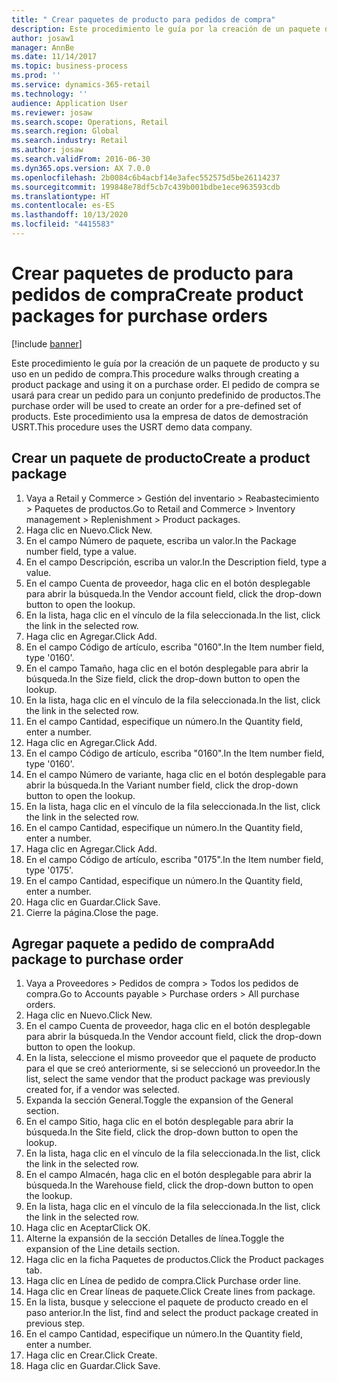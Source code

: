 ```yaml
---
title: " Crear paquetes de producto para pedidos de compra"
description: Este procedimiento le guía por la creación de un paquete de producto y su uso en un pedido de compra.
author: josaw1
manager: AnnBe
ms.date: 11/14/2017
ms.topic: business-process
ms.prod: ''
ms.service: dynamics-365-retail
ms.technology: ''
audience: Application User
ms.reviewer: josaw
ms.search.scope: Operations, Retail
ms.search.region: Global
ms.search.industry: Retail
ms.author: josaw
ms.search.validFrom: 2016-06-30
ms.dyn365.ops.version: AX 7.0.0
ms.openlocfilehash: 2b0084c6b4acbf14e3afec552575d5be26114237
ms.sourcegitcommit: 199848e78df5cb7c439b001bdbe1ece963593cdb
ms.translationtype: HT
ms.contentlocale: es-ES
ms.lasthandoff: 10/13/2020
ms.locfileid: "4415583"
---
```

# <a name="create-product-packages-for-purchase-orders"></a><span data-ttu-id="7cf29-103"> Crear paquetes de producto para pedidos de compra</span><span class="sxs-lookup"><span data-stu-id="7cf29-103">Create product packages for purchase orders</span></span>

[!include [banner](../includes/banner.md)]

<span data-ttu-id="7cf29-104">Este procedimiento le guía por la creación de un paquete de producto y su uso en un pedido de compra.</span><span class="sxs-lookup"><span data-stu-id="7cf29-104">This procedure walks through creating a product package and using it on a purchase order.</span></span> <span data-ttu-id="7cf29-105">El pedido de compra se usará para crear un pedido para un conjunto predefinido de productos.</span><span class="sxs-lookup"><span data-stu-id="7cf29-105">The purchase order will be used to create an order for a pre-defined set of products.</span></span> <span data-ttu-id="7cf29-106">Este procedimiento usa la empresa de datos de demostración USRT.</span><span class="sxs-lookup"><span data-stu-id="7cf29-106">This procedure uses the USRT demo data company.</span></span>


## <a name="create-a-product-package"></a><span data-ttu-id="7cf29-107">Crear un paquete de producto</span><span class="sxs-lookup"><span data-stu-id="7cf29-107">Create a product package</span></span>
1. <span data-ttu-id="7cf29-108">Vaya a Retail y Commerce > Gestión del inventario > Reabastecimiento > Paquetes de productos.</span><span class="sxs-lookup"><span data-stu-id="7cf29-108">Go to Retail and Commerce > Inventory management > Replenishment > Product packages.</span></span>
2. <span data-ttu-id="7cf29-109">Haga clic en Nuevo.</span><span class="sxs-lookup"><span data-stu-id="7cf29-109">Click New.</span></span>
3. <span data-ttu-id="7cf29-110">En el campo Número de paquete, escriba un valor.</span><span class="sxs-lookup"><span data-stu-id="7cf29-110">In the Package number field, type a value.</span></span>
4. <span data-ttu-id="7cf29-111">En el campo Descripción, escriba un valor.</span><span class="sxs-lookup"><span data-stu-id="7cf29-111">In the Description field, type a value.</span></span>
5. <span data-ttu-id="7cf29-112">En el campo Cuenta de proveedor, haga clic en el botón desplegable para abrir la búsqueda.</span><span class="sxs-lookup"><span data-stu-id="7cf29-112">In the Vendor account field, click the drop-down button to open the lookup.</span></span>
6. <span data-ttu-id="7cf29-113">En la lista, haga clic en el vínculo de la fila seleccionada.</span><span class="sxs-lookup"><span data-stu-id="7cf29-113">In the list, click the link in the selected row.</span></span>
7. <span data-ttu-id="7cf29-114">Haga clic en Agregar.</span><span class="sxs-lookup"><span data-stu-id="7cf29-114">Click Add.</span></span>
8. <span data-ttu-id="7cf29-115">En el campo Código de artículo, escriba "0160".</span><span class="sxs-lookup"><span data-stu-id="7cf29-115">In the Item number field, type '0160'.</span></span>
9. <span data-ttu-id="7cf29-116">En el campo Tamaño, haga clic en el botón desplegable para abrir la búsqueda.</span><span class="sxs-lookup"><span data-stu-id="7cf29-116">In the Size field, click the drop-down button to open the lookup.</span></span>
10. <span data-ttu-id="7cf29-117">En la lista, haga clic en el vínculo de la fila seleccionada.</span><span class="sxs-lookup"><span data-stu-id="7cf29-117">In the list, click the link in the selected row.</span></span>
11. <span data-ttu-id="7cf29-118">En el campo Cantidad, especifique un número.</span><span class="sxs-lookup"><span data-stu-id="7cf29-118">In the Quantity field, enter a number.</span></span>
12. <span data-ttu-id="7cf29-119">Haga clic en Agregar.</span><span class="sxs-lookup"><span data-stu-id="7cf29-119">Click Add.</span></span>
13. <span data-ttu-id="7cf29-120">En el campo Código de artículo, escriba "0160".</span><span class="sxs-lookup"><span data-stu-id="7cf29-120">In the Item number field, type '0160'.</span></span>
14. <span data-ttu-id="7cf29-121">En el campo Número de variante, haga clic en el botón desplegable para abrir la búsqueda.</span><span class="sxs-lookup"><span data-stu-id="7cf29-121">In the Variant number field, click the drop-down button to open the lookup.</span></span>
15. <span data-ttu-id="7cf29-122">En la lista, haga clic en el vínculo de la fila seleccionada.</span><span class="sxs-lookup"><span data-stu-id="7cf29-122">In the list, click the link in the selected row.</span></span>
16. <span data-ttu-id="7cf29-123">En el campo Cantidad, especifique un número.</span><span class="sxs-lookup"><span data-stu-id="7cf29-123">In the Quantity field, enter a number.</span></span>
17. <span data-ttu-id="7cf29-124">Haga clic en Agregar.</span><span class="sxs-lookup"><span data-stu-id="7cf29-124">Click Add.</span></span>
18. <span data-ttu-id="7cf29-125">En el campo Código de artículo, escriba "0175".</span><span class="sxs-lookup"><span data-stu-id="7cf29-125">In the Item number field, type '0175'.</span></span>
19. <span data-ttu-id="7cf29-126">En el campo Cantidad, especifique un número.</span><span class="sxs-lookup"><span data-stu-id="7cf29-126">In the Quantity field, enter a number.</span></span>
20. <span data-ttu-id="7cf29-127">Haga clic en Guardar.</span><span class="sxs-lookup"><span data-stu-id="7cf29-127">Click Save.</span></span>
21. <span data-ttu-id="7cf29-128">Cierre la página.</span><span class="sxs-lookup"><span data-stu-id="7cf29-128">Close the page.</span></span>

## <a name="add-package-to-purchase-order"></a><span data-ttu-id="7cf29-129">Agregar paquete a pedido de compra</span><span class="sxs-lookup"><span data-stu-id="7cf29-129">Add package to purchase order</span></span>
1. <span data-ttu-id="7cf29-130">Vaya a Proveedores > Pedidos de compra > Todos los pedidos de compra.</span><span class="sxs-lookup"><span data-stu-id="7cf29-130">Go to Accounts payable > Purchase orders > All purchase orders.</span></span>
2. <span data-ttu-id="7cf29-131">Haga clic en Nuevo.</span><span class="sxs-lookup"><span data-stu-id="7cf29-131">Click New.</span></span>
3. <span data-ttu-id="7cf29-132">En el campo Cuenta de proveedor, haga clic en el botón desplegable para abrir la búsqueda.</span><span class="sxs-lookup"><span data-stu-id="7cf29-132">In the Vendor account field, click the drop-down button to open the lookup.</span></span>
4. <span data-ttu-id="7cf29-133">En la lista, seleccione el mismo proveedor que el paquete de producto para el que se creó anteriormente, si se seleccionó un proveedor.</span><span class="sxs-lookup"><span data-stu-id="7cf29-133">In the list, select the same vendor that the product package was previously created for, if a vendor was selected.</span></span>
5. <span data-ttu-id="7cf29-134">Expanda la sección General.</span><span class="sxs-lookup"><span data-stu-id="7cf29-134">Toggle the expansion of the General section.</span></span>
6. <span data-ttu-id="7cf29-135">En el campo Sitio, haga clic en el botón desplegable para abrir la búsqueda.</span><span class="sxs-lookup"><span data-stu-id="7cf29-135">In the Site field, click the drop-down button to open the lookup.</span></span>
7. <span data-ttu-id="7cf29-136">En la lista, haga clic en el vínculo de la fila seleccionada.</span><span class="sxs-lookup"><span data-stu-id="7cf29-136">In the list, click the link in the selected row.</span></span>
8. <span data-ttu-id="7cf29-137">En el campo Almacén, haga clic en el botón desplegable para abrir la búsqueda.</span><span class="sxs-lookup"><span data-stu-id="7cf29-137">In the Warehouse field, click the drop-down button to open the lookup.</span></span>
9. <span data-ttu-id="7cf29-138">En la lista, haga clic en el vínculo de la fila seleccionada.</span><span class="sxs-lookup"><span data-stu-id="7cf29-138">In the list, click the link in the selected row.</span></span>
10. <span data-ttu-id="7cf29-139">Haga clic en Aceptar</span><span class="sxs-lookup"><span data-stu-id="7cf29-139">Click OK.</span></span>
11. <span data-ttu-id="7cf29-140">Alterne la expansión de la sección Detalles de línea.</span><span class="sxs-lookup"><span data-stu-id="7cf29-140">Toggle the expansion of the Line details section.</span></span>
12. <span data-ttu-id="7cf29-141">Haga clic en la ficha Paquetes de productos.</span><span class="sxs-lookup"><span data-stu-id="7cf29-141">Click the Product packages tab.</span></span>
13. <span data-ttu-id="7cf29-142">Haga clic en Línea de pedido de compra.</span><span class="sxs-lookup"><span data-stu-id="7cf29-142">Click Purchase order line.</span></span>
14. <span data-ttu-id="7cf29-143">Haga clic en Crear líneas de paquete.</span><span class="sxs-lookup"><span data-stu-id="7cf29-143">Click Create lines from package.</span></span>
15. <span data-ttu-id="7cf29-144">En la lista, busque y seleccione el paquete de producto creado en el paso anterior.</span><span class="sxs-lookup"><span data-stu-id="7cf29-144">In the list, find and select the product package created in previous step.</span></span>
16. <span data-ttu-id="7cf29-145">En el campo Cantidad, especifique un número.</span><span class="sxs-lookup"><span data-stu-id="7cf29-145">In the Quantity field, enter a number.</span></span>
17. <span data-ttu-id="7cf29-146">Haga clic en Crear.</span><span class="sxs-lookup"><span data-stu-id="7cf29-146">Click Create.</span></span>
18. <span data-ttu-id="7cf29-147">Haga clic en Guardar.</span><span class="sxs-lookup"><span data-stu-id="7cf29-147">Click Save.</span></span>


